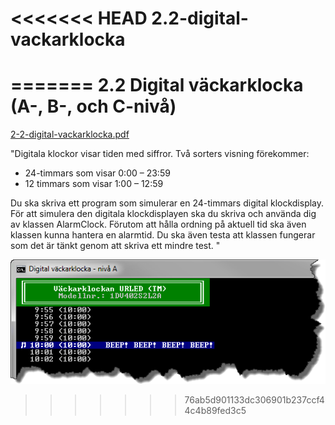 <<<<<<< HEAD
2.2-digital-vackarklocka
========================
=======
2.2 Digital väckarklocka (A-, B-, och C-nivå)
=============================================
[2-2-digital-vackarklocka.pdf](https://github.com/1dv402/kursmaterial/raw/master/Laborationsuppgifter/2-2-digital-vackarklocka.pdf)

"Digitala klockor visar tiden med siffror. Två sorters visning förekommer:

  * 24-timmars som visar 0:00 – 23:59
  * 12 timmars som visar 1:00 – 12:59

Du ska skriva ett program som simulerar en 24-timmars digital klockdisplay. För att simulera den digitala klockdisplayen ska du skriva och använda dig av klassen AlarmClock. Förutom att hålla ordning på aktuell tid ska även klassen kunna hantera en alarmtid. Du ska även testa att klassen fungerar som det är tänkt genom att skriva ett mindre test.
"

![ScreenShot](README.png)
>>>>>>> 76ab5d901133dc306901b237ccf44c4b89fed3c5
